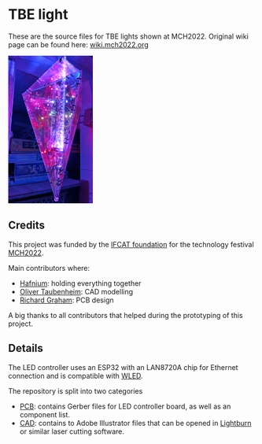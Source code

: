 # TBE light
These are the source files for TBE lights shown at MCH2022. Original wiki page can be found here: [wiki.mch2022.org](https://wiki.mch2022.org/TBE_light)

<img src="assets/tbe_light_installation.jpg" alt="TBE Light Installation" width="auto" height="300px">

## Credits
This project was funded by the [IFCAT foundation](https://ifcat.org/) for the technology festival [MCH2022](https://mch2022.org/).

Main contributors where:
- [Hafnium](https://github.com/hafpaf/): holding everything together
- [Oliver Taubenheim](https://www.facebook.com/a2kOliverTbm): CAD modelling
- [Richard Graham](https://github.com/Richard42Graham): PCB design

A big thanks to all contributors that helped during the prototyping of this project.

## Details

The LED controller uses an ESP32 with an LAN8720A chip for Ethernet connection and is compatible with [WLED](https://github.com/Aircoookie/WLED).

The repository is split into two categories
- [PCB](./PCB/): contains Gerber files for LED controller board, as well as an component list.
-  [CAD](./CAD/): contains to Adobe Illustrator files that can be opened in [Lightburn](https://lightburnsoftware.com/) or similar laser cutting software.

